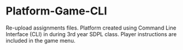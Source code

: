 # Platform-Game-CLI

Re-upload assignments files.
Platform created using Command Line Interface (CLI) in during 3rd year SDPL class.
Player instructions are included in the game menu.
